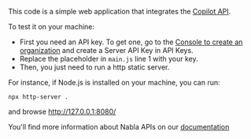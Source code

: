 This code is a simple web application that integrates the [Copilot API](https://www.nabla.com/). 

To test it on your machine:
- First you need an API key. To get one, go to the [Console to create an organization](https://pro.nabla.com/copilot-api-signup) and create a Server API Key in API Keys.
- Replace the placeholder in `main.js` line 1 with your key. 
- Then, you just need to run a http static server.  

For instance, if Node.js is installed on your machine, you can run:
```shell
npx http-server .
```
and browse http://127.0.0.1:8080/

You'll find more information about Nabla APIs on our [documentation](https://docs.nabla.com/reference/copilot-listen)
